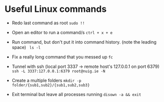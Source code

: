 # Useful Linux commands

- Redo last command as root
`sudo !!`

- Open an editor to run a command/s
`ctrl + x + e`

- Run command, but don't put it into command history. (note the leading space)
` ls -l`

- Fix a really long command that you messed up
`fc`

- Tunnel with ssh (local port 3337 -> remote host's 127.0.0.1 on port 6379)
`ssh -L 3337:127.0.0.1:6379 root@nuig.ie -N`

- Create a multiple folders
`mkdir -p folder/{sub1,sub2}/{sub1,sub2,sub3}`

- Exit terminal but leave all processes running
`disown -a && exit`
